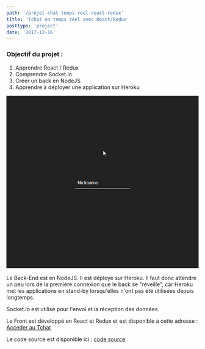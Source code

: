 ```yaml
---
path: '/projet-chat-temps-reel-react-redux'
title: 'Tchat en temps réel avec React/Redux'
posttype: 'project'
date: '2017-12-16'
---
```


### Objectif du projet :

1. Apprendre React / Redux
2. Comprendre Socket.io
3. Créer un back en NodeJS
4. Apprendre à déployer une application sur Heroku

![React Redux chat GIF](images/react-chat.gif)

Le Back-End est en NodeJS. Il est déployé sur Heroku. Il faut donc attendre un peu lors de la première connexion que le back se "réveille", car Heroku met les applications en stand-by lorsqu'elles n'ont pas été utilisées depuis longtemps.

Socket.io est utilisé pour l'envoi et la réception des données.

Le Front est développé en React et Redux et est disponible à cette adresse : <a href="https://realtime-react-chat.herokuapp.com/" target="_blank" rel="noopener">Accéder au Tchat</a>

Le code source est disponible ici : <a href="https://github.com/ATesner/react-chat" target="_blank" rel="noopener nofollow">code source</a>